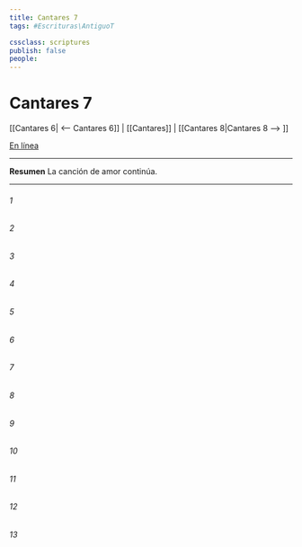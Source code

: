 ```yaml
---
title: Cantares 7
tags: #Escrituras\AntiguoT

cssclass: scriptures
publish: false
people:
---
```


# Cantares 7
[[Cantares 6| <-- Cantares 6]] | [[Cantares]] | [[Cantares 8|Cantares 8 --> ]]

[En línea](https://churchofjesuschrist.org/study/scriptures/ot/song/7?lang=spa)

---
__Resumen__
La canción de amor continúa.

---
###### 1 


###### 2 


###### 3 


###### 4 


###### 5 


###### 6 


###### 7 


###### 8 


###### 9 


###### 10 


###### 11 


###### 12 


###### 13 


